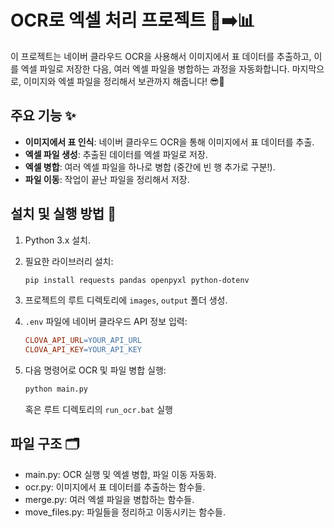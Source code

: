 # OCR로 엑셀 처리 프로젝트 📄➡️📊

이 프로젝트는 네이버 클라우드 OCR을 사용해서 이미지에서 표 데이터를 추출하고, 이를 엑셀 파일로 저장한 다음, 여러 엑셀 파일을 병합하는 과정을 자동화합니다. 마지막으로, 이미지와 엑셀 파일을 정리해서 보관까지 해줍니다! 😎📂

## 주요 기능 ✨
- **이미지에서 표 인식**: 네이버 클라우드 OCR을 통해 이미지에서 표 데이터를 추출.
- **엑셀 파일 생성**: 추출된 데이터를 엑셀 파일로 저장.
- **엑셀 병합**: 여러 엑셀 파일을 하나로 병합 (중간에 빈 행 추가로 구분!).
- **파일 이동**: 작업이 끝난 파일을 정리해서 저장.

## 설치 및 실행 방법 🚀
1. Python 3.x 설치.
2. 필요한 라이브러리 설치:

   ```bash
   pip install requests pandas openpyxl python-dotenv
   ```
   
3. 프로젝트의 루트 디렉토리에 `images`, `output` 폴더 생성.  
4. `.env` 파일에 네이버 클라우드 API 정보 입력:
  
   ```makefile
   CLOVA_API_URL=YOUR_API_URL
   CLOVA_API_KEY=YOUR_API_KEY
   ```

5. 다음 명령어로 OCR 및 파일 병합 실행:
  
   ```bash
   python main.py
   ```
   혹은 루트 디렉토리의 `run_ocr.bat` 실행 
  
## 파일 구조 🗂️  
  - main.py: OCR 실행 및 엑셀 병합, 파일 이동 자동화.
  - ocr.py: 이미지에서 표 데이터를 추출하는 함수들.
  - merge.py: 여러 엑셀 파일을 병합하는 함수들.
   - move_files.py: 파일들을 정리하고 이동시키는 함수들.



